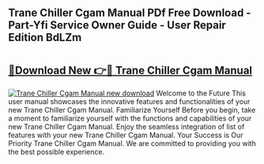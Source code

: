 ## Trane Chiller Cgam Manual PDf Free Download - Part-Yfi Service Owner Guide - User Repair Edition BdLZm

# <h2><a href="http://cf17333.oget.top/?id=Trane+Chiller+Cgam+Manual">🔗Download New 👉🔴 Trane Chiller Cgam Manual</a></h2>

[![Trane Chiller Cgam Manual new download](https://i.imgur.com/5g1atiW.png)](http://cf17333.oget.top/?id=Trane+Chiller+Cgam+Manual)
Welcome to the Future This user manual showcases the innovative features and functionalities of your new Trane Chiller Cgam Manual. Familiarize Yourself Before you begin, take a moment to familiarize yourself with the functions and capabilities of your new Trane Chiller Cgam Manual. Enjoy the seamless integration of list of features with your new Trane Chiller Cgam Manual. Your Success is Our Priority Trane Chiller Cgam Manual. We are committed to providing you with the best possible experience.
